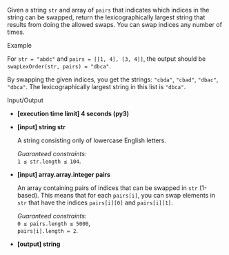 
Given a string  `str`  and array of  `pairs`  that indicates which indices in the string can be swapped, return the  lexicographically largest  string that results from doing the allowed swaps. You can swap indices any number of times.

Example

For  `str = "abdc"`  and  `pairs = [[1, 4], [3, 4]]`, the output should be  
`swapLexOrder(str, pairs) = "dbca"`.

By swapping the given indices, you get the strings:  `"cbda"`,  `"cbad"`,  `"dbac"`,  `"dbca"`. The lexicographically largest string in this list is  `"dbca"`.

Input/Output

-   **[execution time limit] 4 seconds (py3)**
    
-   **[input] string str**
    
    A string consisting only of lowercase English letters.
    
    _Guaranteed constraints:_  
    `1 ≤ str.length ≤ 104`.
    
-   **[input] array.array.integer pairs**
    
    An array containing pairs of indices that can be swapped in  `str`  (1-based). This means that for each  `pairs[i]`, you can swap elements in  `str`  that have the indices  `pairs[i][0]`  and  `pairs[i][1]`.
    
    _Guaranteed constraints:_  
    `0 ≤ pairs.length ≤ 5000`,  
    `pairs[i].length = 2`.
    
-   **[output] string**
